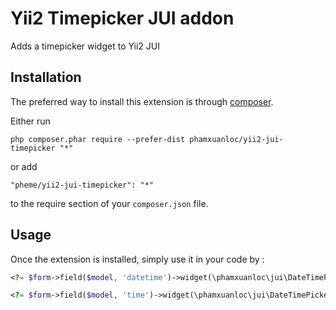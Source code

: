 Yii2 Timepicker JUI addon
=========================
Adds a timepicker widget to Yii2 JUI

Installation
------------

The preferred way to install this extension is through [composer](http://getcomposer.org/download/).

Either run

```
php composer.phar require --prefer-dist phamxuanloc/yii2-jui-timepicker "*"
```

or add

```
"pheme/yii2-jui-timepicker": "*"
```

to the require section of your `composer.json` file.


Usage
-----

Once the extension is installed, simply use it in your code by  :

```php
<?= $form->field($model, 'datetime')->widget(\phamxuanloc\jui\DateTimePicker::className()) ?>
```

```php
<?= $form->field($model, 'time')->widget(\phamxuanloc\jui\DateTimePicker::className(), ['timeOnly' => true]) ?>
```